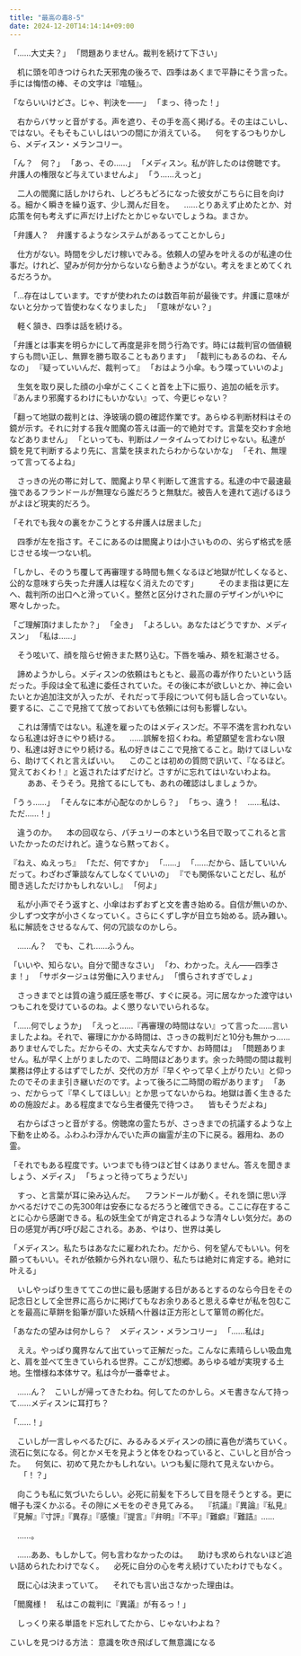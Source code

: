 ```yaml
---
title: "最高の毒8-5"
date: 2024-12-20T14:14:14+09:00
---
```

「……大丈夫？」
「問題ありません。裁判を続けて下さい」

　机に頭を叩きつけられた天邪鬼の後ろで、四季はあくまで平静にそう言った。手には悔悟の棒、その文字は『喧騒』。

「ならいいけどさ。じゃ、判決を――」
「まっ、待った！」

　右からバサッと音がする。声を遮り、その手を高く掲げる。その主はこいし、ではない。そもそもこいしはいつの間にか消えている。
　何をするつもりかしら、メディスン・メランコリー。

「ん？　何？」
「あっ、その……」
「メディスン。私が許したのは傍聴です。弁護人の権限など与えていませんよ」
「う……えっと」

　二人の閻魔に話しかけられ、しどろもどろになった彼女がこちらに目を向ける。細かく瞬きを繰り返す、少し潤んだ目を。
　……とりあえず止めたとか、対応策を何も考えずに声だけ上げたとかじゃないでしょうね。まさか。

「弁護人？　弁護するようなシステムがあるってことかしら」

　仕方がない。時間を少しだけ稼いでみる。依頼人の望みを叶えるのが私達の仕事だ。けれど、望みが何か分からないなら動きようがない。考えをまとめてくれるだろうか。

「…存在はしています。ですが使われたのは数百年前が最後です。弁護に意味がないと分かって皆使わなくなりました」
「意味がない？」

　軽く頷き、四季は話を続ける。

「弁護とは事実を明らかにして再度是非を問う行為です。時には裁判官の価値観すらも問い正し、無罪を勝ち取ることもあります」
「裁判にもあるのね、そんなの」
『疑っていいんだ、裁判って』
「おはよう小傘。もう喋っていいのよ」

　生気を取り戻した顔の小傘がこくこくと首を上下に振り、追加の紙を示す。『あんまり邪魔するわけにもいかない』って、今更じゃない？

「翻って地獄の裁判とは、浄玻璃の鏡の確認作業です。あらゆる判断材料はその鏡が示す。それに対する我々閻魔の答えは画一的で絶対です。言葉を交わす余地などありません」
「といっても、判断はノータイムってわけじゃない。私達が鏡を見て判断するより先に、言葉を挟まれたらわからないかな」
「それ、無理って言ってるよね」

　さっきの光の帯に対して、閻魔より早く判断して進言する。私達の中で最速最強であるフランドールが無理なら誰だろうと無駄だ。被告人を連れて逃げるほうがよほど現実的だろう。

「それでも我々の裏をかこうとする弁護人は居ました」

　四季が左を指さす。そこにあるのは閻魔よりは小さいものの、劣らず格式を感じさせる埃一つない机。

「しかし、そのうち覆して再審理する時間も無くなるほど地獄が忙しくなると、公的な意味すら失った弁護人は程なく消えたのです」
　
　そのまま指は更に左へ、裁判所の出口へと滑っていく。整然と区分けされた扉のデザインがいやに寒々しかった。

「ご理解頂けましたか？」
「全き」
「よろしい。あなたはどうですか、メディスン」
「私は……」

　そう呟いて、顔を陰らせ俯きまた黙り込む。下唇を噛み、頬を紅潮させる。

　諦めようかしら。メディスンの依頼はもともと、最高の毒が作りたいという話だった。手段は全て私達に委任されていた。その後に本が欲しいとか、神に会いたいとか追加注文が入ったが、それだって手段について何も話し合っていない。要するに、ここで見捨てて放っておいても依頼には何も影響しない。

　これは薄情ではない。私達を雇ったのはメディスンだ。不平不満を言われないなら私達は好きにやり続ける。
　……誤解を招くわね。希望願望を言わない限り、私達は好きにやり続ける。私の好きはここで見捨てること。助けてほしいなら、助けてくれと言えばいい。
　このことは初めの質問で訊いて、『なるほど。覚えておくわ！』と返されたはずだけど。さすがに忘れてはいないわよね。
　
　ああ、そうそう。見捨てるにしても、あれの確認はしましょうか。

「うぅ……」
「そんなに本が心配なのかしら？」
「ちっ、違う！　……私は、ただ……！」

　違うのか。
　本の回収なら、パチュリーの本という名目で取ってこれると言いたかったのだけれど。違うなら黙っておく。

『ねえ、ぬえっち』
「ただ、何ですか」
「……」
「……だから、話していいんだって。わざわざ筆談なんてしなくていいの」
『でも関係ないことだし、私が聞き逃しただけかもしれないし』
「何よ」

　私が小声でそう返すと、小傘はおずおずと文を書き始める。自信が無いのか、少しずつ文字が小さくなっていく。さらにくずし字が目立ち始める。読み難い。私に解読をさせるなんて、何の冗談なのかしら。

　……ん？　でも、これ……ふうん。

「いいや、知らない。自分で聞きなさい」
「わ、わかった。えん――四季さま！」
「サボタージュは労働に入りません」
「慣らされすぎでしょ」

　さっきまでとは質の違う威圧感を帯び、すぐに戻る。河に居なかった渡守はいつもこれを受けているのね。よく懲りないでいられるな。

「……何でしょうか」
「えっと……『再審理の時間はない』って言った……言いましたよね。それで、審理にかかる時間は、さっきの裁判だと10分も無かっ……ありませんでした。だからその、大丈夫なんですか、お時間は」
「問題ありません。私が早く上がりましたので、二時間ほどあります。余った時間の間は裁判業務は停止するはずでしたが、交代の方が『早くやって早く上がりたい』と仰ったのでそのまま引き継いだのです。よって後ろに二時間の暇があります」
「あっ、だからって『早くしてほしい』とか思ってないからね。地獄は善く生きるための施設だよ。ある程度までなら生者優先で待つさ。
　皆もそうだよね」

　右からぱさっと音がする。傍聴席の霊たちが、さっきまでの抗議するような上下動を止める。ふわふわ浮かんでいた声の幽霊が主の下に戻る。器用ね、あの霊。

「それでもある程度です。いつまでも待つほど甘くはありません。答えを聞きましょう、メディス」
「ちょっと待ってちょうだい」

　すっ、と言葉が耳に染み込んだ。
　フランドールが動く。それを頭に思い浮かべるだけでこの先300年は安泰になるだろうと確信できる。ここに存在することに心から感謝できる。私の妖生全てが肯定されるような清々しい気分だ。あの日の感覚が再び呼び起こされる。ああ、やはり、世界は美し

「メディスン。私たちはあなたに雇われたわ。だから、何を望んでもいい。何を願ってもいい。それが依頼から外れない限り、私たちは絶対に肯定する。絶対に叶える」

　いしやっぱり生きててこの世に最も感謝する日があるとするのなら今日をその記念日として全世界に高らかに掲げてもなお余りあると思える幸せが私を包むことを最高に草餅を鉛筆が靡いた妖精へ什器は正方形として箪笥の孵化だ。

「あなたの望みは何かしら？　メディスン・メランコリー」
「……私は」

　ええ。やっぱり魔界なんて出ていって正解だった。こんなに素晴らしい吸血鬼と、肩を並べて生きていられる世界。ここが幻想郷。あらゆる嘘が実現する土地。生憎様ね本体サマ。私は今が一番幸せよ。

　……ん？　こいしが帰ってきたわね。何してたのかしら。メモ書きなんて持って……メディスンに耳打ち？

「……！」

　こいしが一言しゃべるたびに、みるみるメディスンの顔に喜色が満ちていく。流石に気になる。何とかメモを見ようと体をひねっていると、こいしと目が合った。
　何気に、初めて見たかもしれない。いつも髪に隠れて見えないから。
　
「！？」

　向こうも私に気づいたらしい。必死に前髪を下ろして目を隠そうとする。更に帽子も深くかぶる。その隙にメモをのぞき見てみる。
　『抗議』『異論』『私見』『見解』『寸評』『異存』『感懐』『提言』『弁明』『不平』『難癖』『難詰』……

　……。

　……ああ、もしかして。何も言わなかったのは。
　助けも求められないほど追い詰められたわけでなく。
　必死に自分の心を考え続けていたわけでもなく。

　既に心は決まっていて。
　それでも言い出さなかった理由は。


「閻魔様！　私はこの裁判に『異議』が有るっ！」


　しっくり来る単語をド忘れしてたから、じゃないわよね？



こいしを見つける方法：
意識を吹き飛ばして無意識になる
